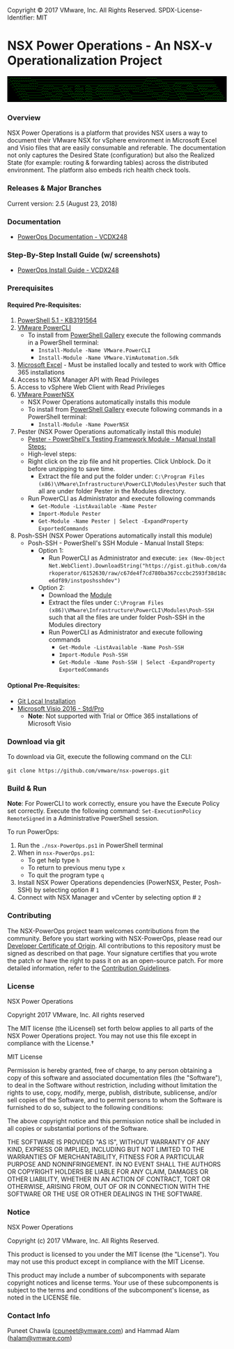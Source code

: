 Copyright © 2017 VMware, Inc. All Rights Reserved.
SPDX-License-Identifier: MIT
# NSX Power Operations - An NSX-v Operationalization Project

![logo](logo.png)

### Overview
NSX Power Operations is a platform that provides NSX users a way to document their VMware NSX for vSphere environment in Microsoft Excel and Visio files that are easily consumable and referable. The documentation not only captures the Desired State (configuration) but also the Realized State (for example: routing & forwarding tables) across the distributed environment. The platform also embeds rich health check tools.

### Releases & Major Branches
Current version: 2.5 (August 23, 2018)

### Documentation

* [PowerOps Documentation - VCDX248](http://www.vcdx248.com/)

### Step-By-Step Install Guide (w/ screenshots)

* [PowerOps Install Guide - VCDX248](http://www.vcdx248.com/2018/02/step-by-step-install-deploy-guide-of.html)


### Prerequisites

#### Required Pre-Requisites:

1. [PowerShell 5.1 - KB3191564](https://support.microsoft.com/en-us/help/3191564/update-for-windows-management-framework-5-1-for-windows-8-1-and-window)
2. [VMware PowerCLI](https://code.vmware.com/web/dp/tool/vmware-powercli/)
    * To install from [PowerShell Gallery](https://www.powershellgallery.com/) execute the following commands in a PowerShell terminal:
        * `Install-Module -Name VMware.PowerCLI`
        * `Install-Module -Name VMware.VimAutomation.Sdk`
3. [Microsoft Excel](https://products.office.com/en-us/excel) - Must be installed locally and tested to work with Office 365 installations
4. Access to NSX Manager API with Read Privileges
5. Access to vSphere Web Client with Read Privileges
6. [VMware PowerNSX](http://powernsx.github.io)
    * NSX Power Operations automatically installs this module
    * To install from [PowerShell Gallery](https://www.powershellgallery.com/) execute following commands in a PowerShell terminal:
        * `Install-Module -Name PowerNSX`
7. Pester (NSX Power Operations automatically install this module)
    * [Pester - PowerShell's Testing Framework Module - Manual Install Steps:](http://www.powershellmagazine.com/2014/03/12/get-started-with-pester-powershell-unit-testing-framework/)
    * High-level steps:
     * Right click on the zip file and hit properties. Click Unblock. Do it before unzipping to save time.
        * Extract the file and put the folder under: `C:\Program Files (x86)\VMware\Infrastructure\PowerCLI\Modules\Pester` such that all are under folder Pester in the Modules directory.
     * Run PowerCLI as Administrator and execute following commands
         * `Get-Module -ListAvailable -Name Pester`
         * `Import-Module Pester`
         * `Get-Module -Name Pester | Select -ExpandProperty ExportedCommands`
8. Posh-SSH (NSX Power Operations automatically install this module)
    * Posh-SSH - PowerShell's SSH Module - Manual Install Steps:
        * Option 1:
            * Run PowerCLI as Administrator and execute: 
            `iex (New-Object Net.WebClient).DownloadString("https://gist.github.com/darkoperator/6152630/raw/c67de4f7cd780ba367cccbc2593f38d18ce6df89/instposhsshdev")`
        * Option 2:
            * Download the [Module](https://github.com/darkoperator/Posh-SSH/archive/master.zip)
            * Extract the files under `C:\Program Files (x86)\VMware\Infrastructure\PowerCLI\Modules\Posh-SSH` such that all the files are under folder Posh-SSH in the Modules directory
            * Run PowerCLI as Administrator and execute following commands
                * `Get-Module -ListAvailable -Name Posh-SSH`
                * `Import-Module Posh-SSH`
                * `Get-Module -Name Posh-SSH | Select -ExpandProperty ExportedCommands`

#### Optional Pre-Requisites:

* [Git Local Installation](https://git-scm.com/)
* [Microsoft Visio 2016 - Std/Pro](https://products.office.com/en-us/visio)
    * **Note**: Not supported with Trial or Office 365 installations of Microsoft Visio

### Download via git
    
To download via Git, execute the following command on the CLI:

`git clone https://github.com/vmware/nsx-powerops.git`

### Build & Run

**Note**: For PowerCLI to work correctly, ensure you have the Execute Policy set correctly. Execute the following command: `Set-ExecutionPolicy RemoteSigned` in a Administrative PowerShell session.

To run PowerOps:

1. Run the `./nsx-PowerOps.ps1` in PowerShell terminal
2. When in `nsx-PowerOps.ps1`:
    * To get help type `h`
    * To return to previous menu type `x`
    * To quit the program type `q`
3. Install NSX Power Operations dependencies (PowerNSX, Pester, Posh-SSH) by selecting option # `1`
4. Connect with NSX Manager and vCenter by selecting option # `2`

### Contributing
The NSX-PowerOps project team welcomes contributions from the community. Before you start working with NSX-PowerOps, please read our [Developer Certificate of Origin](https://cla.vmware.com/dco). All contributions to this repository must be signed as described on that page. Your signature certifies that you wrote the patch or have the right to pass it on as an open-source patch. For more detailed information, refer to the [Contribution Guidelines](CONTRIBUTING.md).

### License
NSX Power Operations

Copyright 2017 VMware, Inc.  All rights reserved                

The MIT license (the ìLicenseî) set forth below applies to all parts of the NSX Power Operations project.  You may not use this file except in compliance with the License.†

MIT License

Permission is hereby granted, free of charge, to any person obtaining a copy of this software and associated documentation files (the "Software"), to deal in the Software without restriction, including without limitation the rights to use, copy, modify, merge, publish, distribute, sublicense, and/or sell copies of the Software, and to permit persons to whom the Software is furnished to do
so, subject to the following conditions:

The above copyright notice and this permission notice shall be included in all copies or substantial portions of the Software.

THE SOFTWARE IS PROVIDED "AS IS", WITHOUT WARRANTY OF ANY KIND, EXPRESS OR IMPLIED, INCLUDING BUT NOT LIMITED TO THE WARRANTIES OF MERCHANTABILITY, FITNESS FOR A PARTICULAR PURPOSE AND NONINFRINGEMENT. IN NO EVENT SHALL THE AUTHORS OR COPYRIGHT HOLDERS BE LIABLE FOR ANY CLAIM, DAMAGES OR OTHER LIABILITY, WHETHER IN AN ACTION OF CONTRACT, TORT OR OTHERWISE, ARISING FROM, OUT OF OR IN CONNECTION WITH THE SOFTWARE OR THE USE OR OTHER DEALINGS IN THE SOFTWARE.

### Notice
NSX Power Operations

Copyright (c) 2017 VMware, Inc. All Rights Reserved. 

This product is licensed to you under the MIT license (the "License").  You may not use this product except in compliance with the MIT License.  

This product may include a number of subcomponents with separate copyright notices and license terms. Your use of these subcomponents is subject to the terms and conditions of the subcomponent's license, as noted in the LICENSE file. 

### Contact Info
Puneet Chawla (cpuneet@vmware.com) and Hammad Alam (halam@vmware.com)
